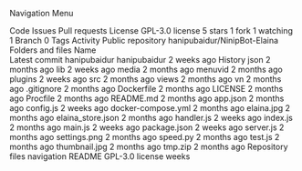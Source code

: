 
Navigation Menu

Code
Issues
Pull requests
License
 GPL-3.0 license
 5 stars
 1 fork
 1 watching
 1 Branch
 0 Tags
 Activity
Public repository
hanipubaidur/NinipBot-Elaina
Folders and files
Name	
Latest commit
hanipubaidur
hanipubaidur
2 weeks ago
History
json
2 months ago
lib
2 weeks ago
media
2 months ago
menuvid
2 months ago
plugins
2 weeks ago
src
2 months ago
views
2 months ago
vn
2 months ago
.gitignore
2 months ago
Dockerfile
2 months ago
LICENSE
2 months ago
Procfile
2 months ago
README.md
2 months ago
app.json
2 months ago
config.js
2 weeks ago
docker-compose.yml
2 months ago
elaina.jpg
2 months ago
elaina_store.json
2 months ago
handler.js
2 weeks ago
index.js
2 months ago
main.js
2 weeks ago
package.json
2 weeks ago
server.js
2 months ago
settings.png
2 months ago
speed.py
2 months ago
test.js
2 months ago
thumbnail.jpg
2 months ago
tmp.zip
2 months ago
Repository files navigation
README
GPL-3.0 license
weeks
